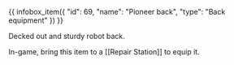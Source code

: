 {{ infobox_item({
	"id": 69,
	"name": "Pioneer back",
	"type": "Back equipment"
}) }}

Decked out and sturdy robot back.

In-game, bring this item to a [[Repair Station]] to equip it.